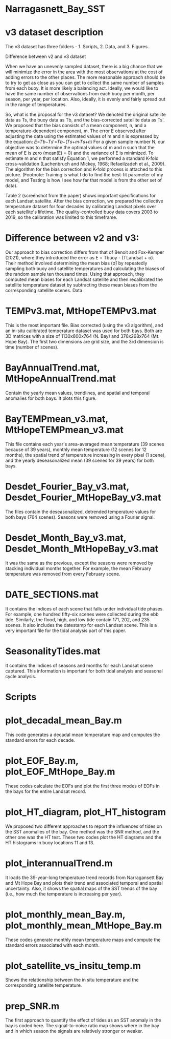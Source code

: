 # Narragasnett_Bay_SST

# v3 dataset description

The v3 dataset has three folders - 1. Scripts, 2. Data, and 3. Figures. 

Difference between v2 and v3 dataset

When we have an unevenly sampled dataset, there is a big chance that we will minimize the error in the area with the most observations at the cost of adding errors to the other places. The more reasonable approach should be to try to get as close as you can get to collect the same number of samples from each buoy. It is more likely a balancing act. Ideally, we would like to have the same number of observations from each buoy per month, per season, per year, per location. Also, ideally, it is evenly and fairly spread out in the range of temperatures. 

So, what is the proposal for the v3 dataset? We denoted the original satellite data as Ts, the buoy data as Tb, and the bias-corrected satellite data as Ts'. We proposed that the bias consists of a mean component, n, and a temperature-dependent component, m. The error E observed after adjusting the data using the estimated values of m and n is expressed by the equation:
𝐸=𝑇𝑏−𝑇𝑠′=𝑇𝑏−(𝑇𝑠+𝑚⋅𝑇𝑠+𝑛)
For a given sample number N, our objective was to determine the optimal values of m and n such that the mean of E is zero (mean(E) = 0) and the variance of E is minimized. To estimate m and n that satisfy Equation 1, we performed a standard K-fold cross-validation (Lachenbruch and Mickey, 1968; Refaeilzadeh et al., 2009).  The algorithm for the bias correction and K-fold process is attached to this picture. (Footnote: Training is what I do to find the best-fit parameter of my model, and Testing is how I see how far that model is from the other set of data).



Table 2 (screenshot from the paper) shows important specifications for each Landsat satellite. After the bias correction, we prepared the collective temperature dataset for four decades by calibrating Landsat pixels over each satellite's lifetime. The quality-controlled buoy data covers 2003 to 2019, so the calibration was limited to this timeframe. 


#  Difference between v2 and v3: 
Our approach to bias correction differs from that of Benoit and Fox-Kemper (2021), where they introduced the error as E = Tbuoy - (TLandsat + σ̄). Their method involved determining the mean bias (σ̄) by repeatedly sampling both buoy and satellite temperatures and calculating the biases of the random sample ten thousand times. Using that approach, they computed mean biases for each Landsat satellite and then recalibrated the satellite temperature dataset by subtracting these mean biases from the corresponding satellite scenes.
Data

#  TEMPv3.mat, MtHopeTEMPv3.mat
This is the most important file. Bias corrected (using the v3 algorithm), and an in-situ calibrated temperature dataset was used for both bays. Both are 3D matrices with a size of 1130x800x764 (N. Bay) and 376x268x764 (Mt. Hope Bay). The first two dimensions are grid size, and the 3rd dimension is time (number of scenes). 

# BayAnnualTrend.mat, MtHopeAnnualTrend.mat
Contain the yearly mean values, trendlines, and spatial and temporal anomalies for both bays. It plots this figure. 

# BayTEMPmean_v3.mat, MtHopeTEMPmean_v3.mat
This file contains each year's area-averaged mean temperature (39 scenes because of 39 years), monthly mean temperature (12 scenes for 12 months), the spatial trend of temperature increasing in every pixel (1 scene), and the yearly deseasonalized mean (39 scenes for 39 years) for both bays. 

# Desdet_Fourier_Bay_v3.mat, Desdet_Fourier_MtHopeBay_v3.mat
The files contain the deseasonalized, detrended temperature values for both bays (764 scenes). Seasons were removed using a Fourier signal. 

# Desdet_Month_Bay_v3.mat, Desdet_Month_MtHopeBay_v3.mat
It was the same as the previous, except the seasons were removed by stacking individual months together. For example, the mean February temperature was removed from every February scene. 

# DATE_SECTIONS.mat
It contains the indices of each scene that falls under individual tide phases. For example, one hundred fifty-six scenes were collected during the ebb tide. Similarly, the flood, high, and low tide contain 171, 202, and 235 scenes. It also includes the datestamp for each Landsat scene. This is a very important file for the tidal analysis part of this paper. 

# SeasonalityTides.mat
It contains the indices of seasons and months for each Landsat scene captured. This information is important for both tidal analysis and seasonal cycle analysis. 

# Scripts

# plot_decadal_mean_Bay.m
This code generates a decadal mean temperature map and computes the standard errors for each decade. 


# plot_EOF_Bay.m, plot_EOF_MtHope_Bay.m
These codes calculate the EOFs and plot the first three modes of EOFs in the bays for the entire Landsat record. 

# plot_HT_diagram, plot_HT_histogram
We proposed two different approaches to report the influences of tides on the SST anomalies of the bay. One method was the SNR method, and the other one was the HT test. These two codes plot the HT diagrams and the HT histograms in buoy locations 11 and 13. 




# plot_interannualTrend.m 
It loads the 39-year-long temperature trend records from Narragansett Bay and Mt Hope Bay and plots their trend and associated temporal and spatial uncertainty. Also, it shows the spatial maps of the SST trends of the bay (i.e., how much the temperature is increasing per year).



# plot_monthly_mean_Bay.m, plot_monthly_mean_MtHope_Bay.m
These codes generate monthly mean temperature maps and compute the standard errors associated with each month. 


# plot_satellite_vs_insitu_temp.m
Shows the relationship between the in situ temperature and the corresponding satellite temperature. 




# prep_SNR.m
The first approach to quantify the effect of tides as an SST anomaly in the bay is coded here. The signal-to-noise ratio map shows where in the bay and in which season the signals are relatively stronger or weaker. 

